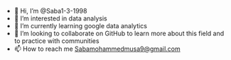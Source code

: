 - 👋 Hi, I’m @Saba1-3-1998
- 👀 I’m interested in data analysis 
- 🌱 I’m currently learning google data analytics 
- 💞️ I’m looking to collaborate on GitHub to learn more about this field and to practice with communities
- 📫 How to reach me Sabamohammedmusa9@gmail.com 

<!---
Saba1-3-1998/Saba1-3-1998 is a ✨ special ✨ repository because its `README.md` (this file) appears on your GitHub profile.
You can click the Preview link to take a look at your changes.
--->
